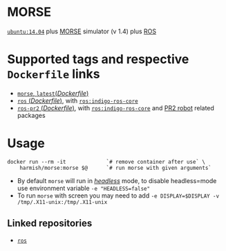 # MORSE

[`ubuntu:14.04`](https://hub.docker.com/_/ubuntu/) plus [MORSE](https://www.openrobots.org/wiki/morse) simulator (v 1.4) plus [ROS](http://www.ros.org/)

#  Supported tags and respective `Dockerfile` links

- [`morse`, `latest`(*Dockerfile*)](https://github.com/harmishhk/dockerfiles/blob/master/morse/morse/Dockerfile)
- [`ros` (*Dockerfile*)](https://github.com/harmishhk/dockerfiles/blob/master/morse/ros/Dockerfile), with [`ros:indigo-ros-core`](https://hub.docker.com/_/ros/)
- [`ros-pr2` (*Dockerfile*)](https://github.com/harmishhk/dockerfiles/blob/master/morse/ros-pr2/Dockerfile), with [`ros:indigo-ros-core`](https://hub.docker.com/_/ros/) and [PR2 robot](http://wiki.ros.org/Robots/PR2) related packages

# Usage

```console
docker run --rm -it             `# remove container after use` \
    harmish/morse:morse $@      `# run morse with given arguments`
```

- By default `morse` will run in [*headless*](https://sympa.laas.fr/sympa/arc/morse-users/2013-10/msg00105.html) mode, to disable headless=mode use environment variable `-e "HEADLESS=false"`
- To run `morse` with screen you may need to add `-e DISPLAY=$DISPLAY -v /tmp/.X11-unix:/tmp/.X11-unix`

## Linked repositories

- [`ros`](https://hub.docker.com/_/ros/)
